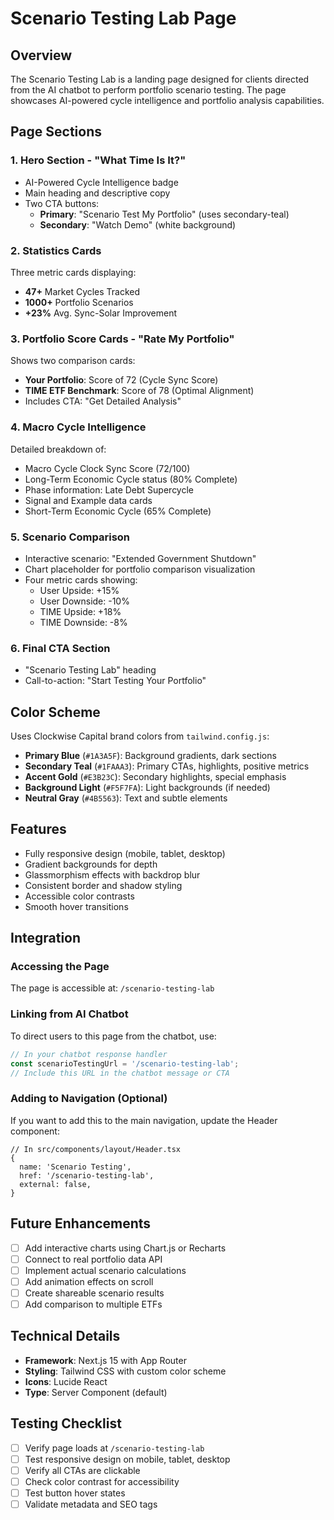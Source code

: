 # Scenario Testing Lab Page

## Overview
The Scenario Testing Lab is a landing page designed for clients directed from the AI chatbot to perform portfolio scenario testing. The page showcases AI-powered cycle intelligence and portfolio analysis capabilities.

## Page Sections

### 1. Hero Section - "What Time Is It?"
- AI-Powered Cycle Intelligence badge
- Main heading and descriptive copy
- Two CTA buttons:
  - **Primary**: "Scenario Test My Portfolio" (uses secondary-teal)
  - **Secondary**: "Watch Demo" (white background)

### 2. Statistics Cards
Three metric cards displaying:
- **47+** Market Cycles Tracked
- **1000+** Portfolio Scenarios
- **+23%** Avg. Sync-Solar Improvement

### 3. Portfolio Score Cards - "Rate My Portfolio"
Shows two comparison cards:
- **Your Portfolio**: Score of 72 (Cycle Sync Score)
- **TIME ETF Benchmark**: Score of 78 (Optimal Alignment)
- Includes CTA: "Get Detailed Analysis"

### 4. Macro Cycle Intelligence
Detailed breakdown of:
- Macro Cycle Clock Sync Score (72/100)
- Long-Term Economic Cycle status (80% Complete)
- Phase information: Late Debt Supercycle
- Signal and Example data cards
- Short-Term Economic Cycle (65% Complete)

### 5. Scenario Comparison
- Interactive scenario: "Extended Government Shutdown"
- Chart placeholder for portfolio comparison visualization
- Four metric cards showing:
  - User Upside: +15%
  - User Downside: -10%
  - TIME Upside: +18%
  - TIME Downside: -8%

### 6. Final CTA Section
- "Scenario Testing Lab" heading
- Call-to-action: "Start Testing Your Portfolio"

## Color Scheme
Uses Clockwise Capital brand colors from `tailwind.config.js`:

- **Primary Blue** (`#1A3A5F`): Background gradients, dark sections
- **Secondary Teal** (`#1FAAA3`): Primary CTAs, highlights, positive metrics
- **Accent Gold** (`#E3B23C`): Secondary highlights, special emphasis
- **Background Light** (`#F5F7FA`): Light backgrounds (if needed)
- **Neutral Gray** (`#4B5563`): Text and subtle elements

## Features
- Fully responsive design (mobile, tablet, desktop)
- Gradient backgrounds for depth
- Glassmorphism effects with backdrop blur
- Consistent border and shadow styling
- Accessible color contrasts
- Smooth hover transitions

## Integration

### Accessing the Page
The page is accessible at: `/scenario-testing-lab`

### Linking from AI Chatbot
To direct users to this page from the chatbot, use:
```javascript
// In your chatbot response handler
const scenarioTestingUrl = '/scenario-testing-lab';
// Include this URL in the chatbot message or CTA
```

### Adding to Navigation (Optional)
If you want to add this to the main navigation, update the Header component:

```tsx
// In src/components/layout/Header.tsx
{
  name: 'Scenario Testing',
  href: '/scenario-testing-lab',
  external: false,
}
```

## Future Enhancements
- [ ] Add interactive charts using Chart.js or Recharts
- [ ] Connect to real portfolio data API
- [ ] Implement actual scenario calculations
- [ ] Add animation effects on scroll
- [ ] Create shareable scenario results
- [ ] Add comparison to multiple ETFs

## Technical Details
- **Framework**: Next.js 15 with App Router
- **Styling**: Tailwind CSS with custom color scheme
- **Icons**: Lucide React
- **Type**: Server Component (default)

## Testing Checklist
- [ ] Verify page loads at `/scenario-testing-lab`
- [ ] Test responsive design on mobile, tablet, desktop
- [ ] Verify all CTAs are clickable
- [ ] Check color contrast for accessibility
- [ ] Test button hover states
- [ ] Validate metadata and SEO tags
